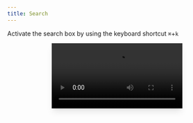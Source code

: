 ```yaml
---
title: Search
---
```


Activate the search box by using the keyboard shortcut `⌘`+`k`

<video controls style="max-width: 100%;box-shadow: 0 10px 15px -3px rgba(0, 0, 0, 0.1), 0 4px 6px -2px rgba(0, 0, 0, 0.05); display: block;margin-left: auto;margin-right: auto;margin-bottom: 1rem;">
  <source src="media/search.mp4" type="video/mp4">
Your browser does not support the video tag.
</video>


